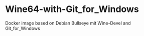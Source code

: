 # Wine64-with-Git_for_Windows
Docker image based on Debian Bullseye mit Wine-Devel and Git_for_Windows
